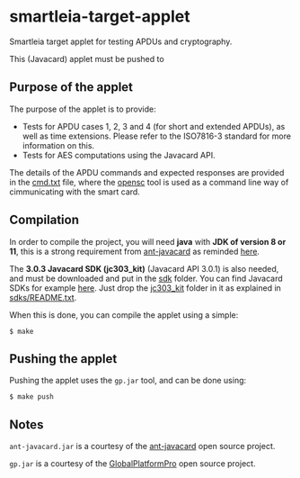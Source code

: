# smartleia-target-applet
Smartleia target applet for testing APDUs and cryptography.

This (Javacard) applet must be pushed to 

## Purpose of the applet

The purpose of the applet is to provide:

  * Tests for APDU cases 1, 2, 3 and 4 (for short and extended APDUs), as well as time extensions.
  Please refer to the ISO7816-3 standard for more information on this.
  * Tests for AES computations using the Javacard API.

The details of the APDU commands and expected responses are provided in the [cmd.txt](./cmd.txt) file,
where the [opensc](https://github.com/OpenSC) tool is used as a command line way of cimmunicating with the smart card.

## Compilation

In order to compile the project, you will need **java** with **JDK of version 8 or 11**, this is a strong
requirement from [ant-javacard](https://github.com/martinpaljak/ant-javacard) as reminded [here](https://github.com/martinpaljak/ant-javacard/wiki/Version-compatibility).

The **3.0.3 Javacard SDK (jc303_kit)** (Javacard API 3.0.1) is also needed, and must be downloaded and put in the [sdk](./sdk) folder.
You can find Javacard SDKs for example [here](https://github.com/martinpaljak/oracle_javacard_sdks). Just drop the
[jc303_kit](https://github.com/martinpaljak/oracle_javacard_sdks/tree/master/jc303_kit) folder in it as explained in
[sdks/README.txt](sdks/README.txt).

When this is done, you can compile the applet using a simple:

```
$ make
```

## Pushing the applet

Pushing the applet uses the `gp.jar` tool, and can be done using:


```
$ make push
```

## Notes

`ant-javacard.jar` is a courtesy of the [ant-javacard](https://github.com/martinpaljak/ant-javacard) open
source project.

`gp.jar` is a courtesy of the [GlobalPlatformPro](https://github.com/martinpaljak/GlobalPlatformPro)
open source project.
